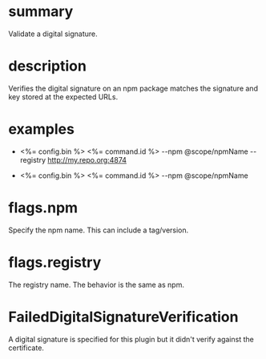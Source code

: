 # summary

Validate a digital signature.

# description

Verifies the digital signature on an npm package matches the signature and key stored at the expected URLs.

# examples

- <%= config.bin %> <%= command.id %> --npm @scope/npmName --registry http://my.repo.org:4874

- <%= config.bin %> <%= command.id %> --npm @scope/npmName

# flags.npm

Specify the npm name. This can include a tag/version.

# flags.registry

The registry name. The behavior is the same as npm.

# FailedDigitalSignatureVerification

A digital signature is specified for this plugin but it didn't verify against the certificate.
